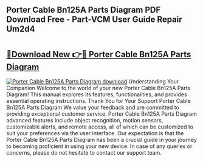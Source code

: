 ## Porter Cable Bn125A Parts Diagram PDF Download Free - Part-VCM User Guide Repair Um2d4

# <h2><a href="http://dfriie.blite.top/?on=Porter+Cable+Bn125A+Parts+Diagram">🔗Download New 👉🔴 Porter Cable Bn125A Parts Diagram</a></h2>

[![Porter Cable Bn125A Parts Diagram download](https://i.imgur.com/lujVjoI.png)](http://dfriie.blite.top/?on=Porter+Cable+Bn125A+Parts+Diagram)
Understanding Your Companion Welcome to the world of your new Porter Cable Bn125A Parts Diagram! This manual explores its features, functionalities, and provides essential operating instructions. Thank You for Your Support Porter Cable Bn125A Parts Diagram We value your feedback and are committed to providing exceptional customer service. Porter Cable Bn125A Parts Diagram advanced features include object recognition, motion sensors, customizable alerts, and remote access, all of which can be customized to suit your preferences via the user interface. Our expectation is that the Porter Cable Bn125A Parts Diagram has been a crucial guide in your journey to becoming proficient in using your new device. In case of any queries or concerns, please do not hesitate to contact our support team.
